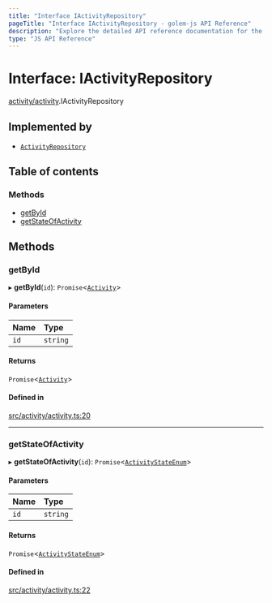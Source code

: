 ```yaml
---
title: "Interface IActivityRepository"
pageTitle: "Interface IActivityRepository - golem-js API Reference"
description: "Explore the detailed API reference documentation for the Interface IActivityRepository within the golem-js SDK for the Golem Network."
type: "JS API Reference"
---
```

# Interface: IActivityRepository

[activity/activity](../modules/activity_activity).IActivityRepository

## Implemented by

- [`ActivityRepository`](../classes/shared_yagna_repository_activity_repository.ActivityRepository)

## Table of contents

### Methods

- [getById](activity_activity.IActivityRepository#getbyid)
- [getStateOfActivity](activity_activity.IActivityRepository#getstateofactivity)

## Methods

### getById

▸ **getById**(`id`): `Promise`\<[`Activity`](../classes/activity_activity.Activity)\>

#### Parameters

| Name | Type |
| :------ | :------ |
| `id` | `string` |

#### Returns

`Promise`\<[`Activity`](../classes/activity_activity.Activity)\>

#### Defined in

[src/activity/activity.ts:20](https://github.com/golemfactory/golem-js/blob/ed1cf1df/src/activity/activity.ts#L20)

___

### getStateOfActivity

▸ **getStateOfActivity**(`id`): `Promise`\<[`ActivityStateEnum`](../enums/activity_activity.ActivityStateEnum)\>

#### Parameters

| Name | Type |
| :------ | :------ |
| `id` | `string` |

#### Returns

`Promise`\<[`ActivityStateEnum`](../enums/activity_activity.ActivityStateEnum)\>

#### Defined in

[src/activity/activity.ts:22](https://github.com/golemfactory/golem-js/blob/ed1cf1df/src/activity/activity.ts#L22)
